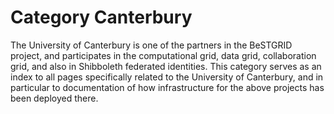 # Category Canterbury

The University of Canterbury is one of the partners in the BeSTGRID project, and participates in the computational grid, data grid, collaboration grid, and also in Shibboleth federated identities.  This category serves as an index to all pages specifically related to the University of Canterbury, and in particular to documentation of how infrastructure for the above projects has been deployed there.

